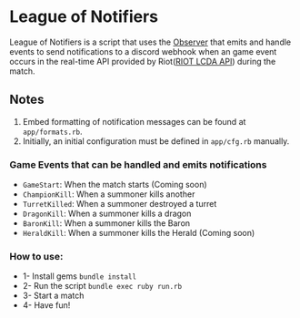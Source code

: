 # League of Notifiers
League of Notifiers is a script that uses the [Observer](https://github.com/ruby/observer) that emits and handle events to send notifications to a discord webhook when an game event occurs in the real-time API provided by Riot([RIOT LCDA API](https://developer.riotgames.com/docs/lol#game-client-api_live-client-data-api)) during the match.

## Notes
1. Embed formatting of notification messages can be found at ``app/formats.rb``.
2. Initially, an initial configuration must be defined in ``app/cfg.rb`` manually.


### Game Events that can be handled and emits notifications
 - `GameStart`: When the match starts (Coming soon)
 - `ChampionKill`: When a summoner kills another
 - `TurretKilled`: When a summoner destroyed a turret
 - `DragonKill`: When a summoner kills a dragon
 - `BaronKill`: When a summoner kills the Baron
 - `HeraldKill`: When a summoner kills the Herald (Coming soon)

### How to use:
* 1- Install gems ``bundle install``
* 2- Run the script ``bundle exec ruby run.rb``
* 3- Start a match
* 4- Have fun!
